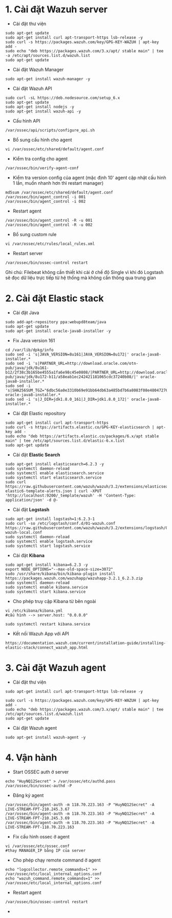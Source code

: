 # 1. Cài đặt Wazuh server

* Cài đặt thư viện

```
sudo apt-get update
sudo apt-get install curl apt-transport-https lsb-release -y
sudo curl -s https://packages.wazuh.com/key/GPG-KEY-WAZUH | apt-key add -
sudo echo "deb https://packages.wazuh.com/3.x/apt/ stable main" | tee -a /etc/apt/sources.list.d/wazuh.list
sudo apt-get update
```

* Cài đặt Wazuh Manager

```
sudo apt-get install wazuh-manager -y
```

* Cài đặt Wazuh API

```
sudo curl -sL https://deb.nodesource.com/setup_6.x 
sudo apt-get update
sudo apt-get install nodejs -y
sudo apt-get install wazuh-api -y
```

* Cấu hình API

```
/var/ossec/api/scripts/configure_api.sh
```

* Bổ sung cấu hình cho agent

```
vi /var/ossec/etc/shared/default/agent.conf
```

* Kiểm tra config cho agent

```
/var/ossec/bin/verify-agent-conf
```

* Kiểm tra version config của agent \(mặc định 10' agent cập nhật cấu hình 1 lần, muốn nhanh hơn thì restart manager\)

```
md5sum /var/ossec/etc/shared/default/agent.conf
/var/ossec/bin/agent_control -i 001
/var/ossec/bin/agent_control -i 002
```

* Restart agent

```
/var/ossec/bin/agent_control -R -u 001
/var/ossec/bin/agent_control -R -u 002
```

* Bổ sung custom rule

```
vi /var/ossec/etc/rules/local_rules.xml
```

* Restart server

```
/var/ossec/bin/ossec-control restart
```

Ghi chú: Filebeat không cần thiết khi cài ở chế độ Single vì khi đó Logstash sẽ đọc dữ liệu trực tiếp từ hệ thống mà không cần thông qua trung gian

# 2. Cài đặt Elastic stack

* Cài đặt Java

```
sudo add-apt-repository ppa:webupd8team/java
sudo apt-get update
sudo apt-get install oracle-java8-installer -y
```

* Fix Java version 161

```
cd /var/lib/dpkg/info
sudo sed -i 's|JAVA_VERSION=8u161|JAVA_VERSION=8u172|' oracle-java8-installer.*
sudo sed -i 's|PARTNER_URL=http://download.oracle.com/otn-pub/java/jdk/8u161-b12/2f38c3b165be4555a1fa6e98c45e0808/|PARTNER_URL=http://download.oracle.com/otn-pub/java/jdk/8u172-b11/a58eab1ec242421181065cdc37240b08/|' oracle-java8-installer.*
sudo sed -i 's|SHA256SUM_TGZ="6dbc56a0e3310b69e91bb64db63a485bd7b6a8083f08e48047276380a0e2021e"|SHA256SUM_TGZ="28a00b9400b6913563553e09e8024c286b506d8523334c93ddec6c9ec7e9d346"|' oracle-java8-installer.*
sudo sed -i 's|J_DIR=jdk1.8.0_161|J_DIR=jdk1.8.0_172|' oracle-java8-installer.*
```

* Cài đặt Elastic repository

```
sudo apt-get install curl apt-transport-https
sudo curl -s https://artifacts.elastic.co/GPG-KEY-elasticsearch | apt-key add -
sudo echo "deb https://artifacts.elastic.co/packages/6.x/apt stable main" | tee /etc/apt/sources.list.d/elastic-6.x.list
sudo apt-get update
```

* Cài đặt **Elastic Search**

```
sudo apt-get install elasticsearch=6.2.3 -y
sudo systemctl daemon-reload
sudo systemctl enable elasticsearch.service
sudo systemctl start elasticsearch.service
sudo curl https://raw.githubusercontent.com/wazuh/wazuh/3.2/extensions/elasticsearch/wazuh-elastic6-template-alerts.json | curl -XPUT 'http://localhost:9200/_template/wazuh' -H 'Content-Type: application/json' -d @-
```

* Cài đặt **Logstash**

```
sudo apt-get install logstash=1:6.2.3-1
sudo curl -so /etc/logstash/conf.d/01-wazuh.conf https://raw.githubusercontent.com/wazuh/wazuh/3.2/extensions/logstash/01-wazuh-local.conf
sudo systemctl daemon-reload
sudo systemctl enable logstash.service
sudo systemctl start logstash.service
```

* Cài đặt **Kibana**

```
sudo apt-get install kibana=6.2.3 -y
export NODE_OPTIONS="--max-old-space-size=3072"
sudo /usr/share/kibana/bin/kibana-plugin install https://packages.wazuh.com/wazuhapp/wazuhapp-3.2.1_6.2.3.zip
sudo systemctl daemon-reload
sudo systemctl enable kibana.service
sudo systemctl start kibana.service
```

* Cho phép truy cập Kibana từ bên ngoài

```
vi /etc/kibana/kibana.yml
#cấu hình --> server.host: "0.0.0.0"

sudo systemctl restart kibana.service
```

* Kết nối Wazuh App với API

```
https://documentation.wazuh.com/current/installation-guide/installing-elastic-stack/connect_wazuh_app.html
```

# 3. Cài đặt Wazuh agent

* Cài đặt thư viện

```
sudo apt-get install curl apt-transport-https lsb-release -y

sudo curl -s https://packages.wazuh.com/key/GPG-KEY-WAZUH | apt-key add -
sudo echo "deb https://packages.wazuh.com/3.x/apt/ stable main" | tee /etc/apt/sources.list.d/wazuh.list
sudo apt-get update
```

* Cài đặt Wazuh agent

```
sudo apt-get install wazuh-agent -y
```

# 4. Vận hành

* Start OSSEC auth ở server

```
echo "HuyNQ12Secret" > /var/ossec/etc/authd.pass
/var/ossec/bin/ossec-authd -P
```

* Đăng ký agent

```
/var/ossec/bin/agent-auth -m 118.70.223.163 -P "HuyNQ12Secret" -A LIVE-STREAM-FPT-210.245.3.67
/var/ossec/bin/agent-auth -m 118.70.223.163 -P "HuyNQ12Secret" -A LIVE-STREAM-FPT-210.245.3.69
/var/ossec/bin/agent-auth -m 118.70.223.163 -P "HuyNQ12Secret" -A LIVE-STREAM-FPT-118.70.223.163
```

* Fix cấu hình ossec ở agent

```
vi /var/ossec/etc/ossec.conf
#thay MANAGER_IP bằng IP của server
```

* Cho phép chạy remote command ở agent

```
echo "logcollector.remote_commands=1" >> /var/ossec/etc/local_internal_options.conf
echo "wazuh_command.remote_commands=1" >> /var/ossec/etc/local_internal_options.conf
```

* Restart agent

```
/var/ossec/bin/ossec-control restart
```

* 



